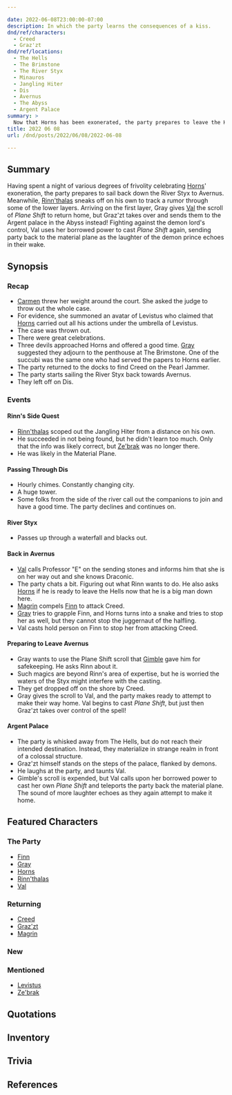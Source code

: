 ```yaml
---

date: 2022-06-08T23:00:00-07:00
description: In which the party learns the consequences of a kiss.
dnd/ref/characters:
  - Creed
  - Graz'zt
dnd/ref/locations:
  - The Hells
  - The Brimstone
  - The River Styx
  - Minauros
  - Jangling Hiter
  - Dis
  - Avernus
  - The Abyss
  - Argent Palace
summary: >
  Now that Horns has been exonerated, the party prepares to leave the Hells, but a certain demon prince has other plans.
title: 2022 06 08
url: /dnd/posts/2022/06/08/2022-06-08

---
```


## Summary

Having spent a night of various degrees of frivolity celebrating [Horns](/dnd/characters/horns/)' exoneration, the party prepares to sail back down the River Styx to Avernus. Meanwhile, [Rinn'thalas](/dnd/characters/rinnthalas-liadon/) sneaks off on his own to track a rumor through some of the lower layers. Arriving on the first layer, Gray gives [Val](/dnd/characters/val/) the scroll of *Plane Shift* to return home, but Graz'zt takes over and sends them to the Argent palace in the Abyss instead! Fighting against the demon lord's control, Val uses her borrowed power to cast *Plane Shift* again, sending party back to the material plane as the laughter of the demon prince echoes in their wake.

## Synopsis

### Recap

- [Carmen](/dnd/characters/npcs/carmen/) threw her weight around the court. She asked the judge to throw out the whole case.
- For evidence, she summoned an avatar of Levistus who claimed that [Horns](/dnd/characters/horns/) carried out all his actions under the umbrella of Levistus.
- The case was thrown out.
- There were great celebrations.
- Three devils approached Horns and offered a good time. [Gray](/dnd/characters/haeltin-var-astora/) suggested they adjourn to the penthouse at The Brimstone. One of the succubi was the same one who had served the papers to Horns earlier.
- The party returned to the docks to find Creed on the Pearl Jammer.
- The party starts sailing the River Styx back towards Avernus.
- They left off on Dis.

### Events

#### Rinn's Side Quest

- [Rinn'thalas](/dnd/characters/rinnthalas-liadon/) scoped out the Jangling Hiter from a distance on his own.
- He succeeded in not being found, but he didn't learn too much. Only that the info was likely correct, but [Ze'brak](/dnd/characters/npcs/zebrak/) was no longer there.
- He was likely in the Material Plane.

#### Passing Through Dis

- Hourly chimes. Constantly changing city.
- A huge tower.
- Some folks from the side of the river call out the companions to join and have a good time. The party declines and continues on.

#### River Styx

- Passes up through a waterfall and blacks out.

#### Back in Avernus

- [Val](/dnd/characters/val/) calls Professor "E" on the sending stones and informs him that she is on her way out and she knows Draconic.
- The party chats a bit. Figuring out what Rinn wants to do. He also asks [Horns](/dnd/characters/horns/) if he is ready to leave the Hells now that he is a big man down here.
- [Magrin](/dnd/characters/npcs/magrin/) compels [Finn](/dnd/characters/finn/) to attack Creed.
- [Gray](/dnd/characters/haeltin-var-astora/) tries to grapple Finn, and Horns turns into a snake and tries to stop her as well, but they cannot stop the juggernaut of the halfling.
- Val casts hold person on Finn to stop her from attacking Creed.

#### Preparing to Leave Avernus

- Gray wants to use the Plane Shift scroll that [Gimble](/dnd/characters/gimble-the-diviner) gave him for safekeeping. He asks Rinn about it.
- Such magics are beyond Rinn's area of expertise, but he is worried the waters of the Styx might interfere with the casting.
- They get dropped off on the shore by Creed.
- Gray gives the scroll to Val, and the party makes ready to attempt to make their way home. Val begins to cast *Plane Shift*, but just then Graz'zt takes over control of the spell!

#### Argent Palace

- The party is whisked away from The Hells, but do not reach their intended destination. Instead, they materialize in strange realm in front of a colossal structure.
- Graz'zt himself stands on the steps of the palace, flanked by demons.
- He laughs at the party, and taunts Val.
- Gimble's scroll is expended, but Val calls upon her borrowed power to cast her own *Plane Shift* and teleports the party back the material plane. The sound of more laughter echoes as they again attempt to make it home.

## Featured Characters

### The Party

- [Finn](/dnd/characters/finn/)
- [Gray](/dnd/characters/haeltin-var-astora/)
- [Horns](/dnd/characters/horns/)
- [Rinn'thalas](/dnd/characters/rinnthalas-liadon/)
- [Val](/dnd/characters/val/)

### Returning

- [Creed](/dnd/characters/npcs/creed)
- [Graz'zt](/dnd/characters/npcs/grazzt/)
- [Magrin](/dnd/characters/npcs/magrin)

### New

### Mentioned

- [Levistus](/dnd/characters/npcs/levistus)
- [Ze'brak](/dnd/characters/npcs/zebrak)

## Quotations

## Inventory

## Trivia

## References